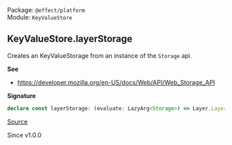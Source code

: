 Package: `@effect/platform`<br />
Module: `KeyValueStore`<br />

## KeyValueStore.layerStorage

Creates an KeyValueStorage from an instance of the `Storage` api.

**See**

- https://developer.mozilla.org/en-US/docs/Web/API/Web_Storage_API

**Signature**

```ts
declare const layerStorage: (evaluate: LazyArg<Storage>) => Layer.Layer<KeyValueStore>
```

[Source](https://github.com/Effect-TS/effect/tree/main/packages/platform/src/KeyValueStore.ts#L240)

Since v1.0.0